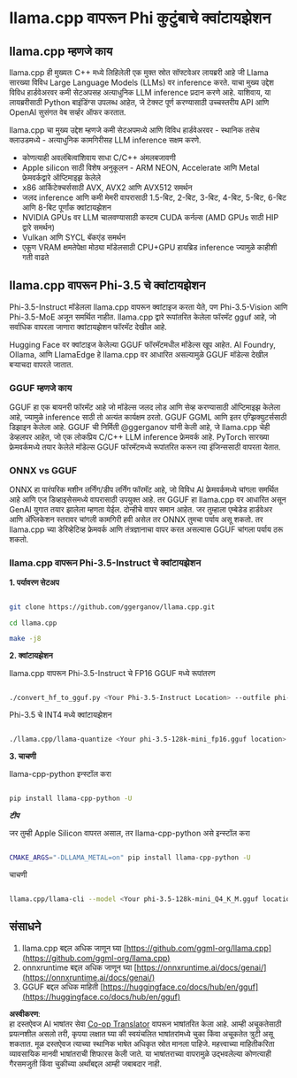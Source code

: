 <!--
CO_OP_TRANSLATOR_METADATA:
{
  "original_hash": "462bddc47427d8785f3c9fd817b346fe",
  "translation_date": "2025-05-09T14:06:00+00:00",
  "source_file": "md/01.Introduction/04/UsingLlamacppQuantifyingPhi.md",
  "language_code": "mr"
}
-->
# **llama.cpp वापरून Phi कुटुंबाचे क्वांटायझेशन**

## **llama.cpp म्हणजे काय**

llama.cpp ही मुख्यतः C++ मध्ये लिहिलेली एक मुक्त स्रोत सॉफ्टवेअर लायब्ररी आहे जी Llama सारख्या विविध Large Language Models (LLMs) वर inference करते. याचा मुख्य उद्देश विविध हार्डवेअरवर कमी सेटअपसह अत्याधुनिक LLM inference प्रदान करणे आहे. याशिवाय, या लायब्ररीसाठी Python बाइंडिंग्स उपलब्ध आहेत, जे टेक्स्ट पूर्ण करण्यासाठी उच्चस्तरीय API आणि OpenAI सुसंगत वेब सर्व्हर ऑफर करतात.

llama.cpp चा मुख्य उद्देश म्हणजे कमी सेटअपमध्ये आणि विविध हार्डवेअरवर - स्थानिक तसेच क्लाउडमध्ये - अत्याधुनिक कामगिरीसह LLM inference सक्षम करणे.

- कोणत्याही अवलंबित्वांशिवाय साधा C/C++ अंमलबजावणी
- Apple silicon साठी विशेष अनुकूलन - ARM NEON, Accelerate आणि Metal फ्रेमवर्कद्वारे ऑप्टिमाइझ केलेले
- x86 आर्किटेक्चर्ससाठी AVX, AVX2 आणि AVX512 समर्थन
- जलद inference आणि कमी मेमरी वापरासाठी 1.5-बिट, 2-बिट, 3-बिट, 4-बिट, 5-बिट, 6-बिट आणि 8-बिट पूर्णांक क्वांटायझेशन
- NVIDIA GPUs वर LLM चालवण्यासाठी कस्टम CUDA कर्नल्स (AMD GPUs साठी HIP द्वारे समर्थन)
- Vulkan आणि SYCL बॅकएंड समर्थन
- एकूण VRAM क्षमतेपेक्षा मोठ्या मॉडेलसाठी CPU+GPU हायब्रिड inference ज्यामुळे काहीशी गती वाढते

## **llama.cpp वापरून Phi-3.5 चे क्वांटायझेशन**

Phi-3.5-Instruct मॉडेलला llama.cpp वापरून क्वांटाइज करता येते, पण Phi-3.5-Vision आणि Phi-3.5-MoE अजून समर्थित नाहीत. llama.cpp द्वारे रूपांतरित केलेला फॉरमॅट gguf आहे, जो सर्वाधिक वापरला जाणारा क्वांटायझेशन फॉरमॅट देखील आहे.

Hugging Face वर क्वांटाइज केलेल्या GGUF फॉरमॅटमधील मॉडेल्स खूप आहेत. AI Foundry, Ollama, आणि LlamaEdge हे llama.cpp वर आधारित असल्यामुळे GGUF मॉडेल्स देखील बऱ्याचदा वापरले जातात.

### **GGUF म्हणजे काय**

GGUF हा एक बायनरी फॉरमॅट आहे जो मॉडेल्स जलद लोड आणि सेव्ह करण्यासाठी ऑप्टिमाइझ केलेला आहे, ज्यामुळे inference साठी तो अत्यंत कार्यक्षम ठरतो. GGUF GGML आणि इतर एग्झिक्युटर्ससाठी डिझाइन केलेला आहे. GGUF ची निर्मिती @ggerganov यांनी केली आहे, जे llama.cpp चेही डेव्हलपर आहेत, जो एक लोकप्रिय C/C++ LLM inference फ्रेमवर्क आहे. PyTorch सारख्या फ्रेमवर्कमध्ये तयार केलेले मॉडेल्स GGUF फॉरमॅटमध्ये रूपांतरित करून त्या इंजिन्ससाठी वापरता येतात.

### **ONNX vs GGUF**

ONNX हा पारंपरिक मशीन लर्निंग/डीप लर्निंग फॉरमॅट आहे, जो विविध AI फ्रेमवर्कमध्ये चांगला समर्थित आहे आणि एज डिव्हाइसेसमध्ये वापरासाठी उपयुक्त आहे. तर GGUF हा llama.cpp वर आधारित असून GenAI युगात तयार झालेला म्हणता येईल. दोन्हीचे वापर समान आहेत. जर तुम्हाला एम्बेडेड हार्डवेअर आणि अ‍ॅप्लिकेशन स्तरावर चांगली कामगिरी हवी असेल तर ONNX तुमचा पर्याय असू शकतो. तर llama.cpp च्या डेरिव्हेटिव्ह फ्रेमवर्क आणि तंत्रज्ञानाचा वापर करत असल्यास GGUF चांगला पर्याय ठरू शकतो.

### **llama.cpp वापरून Phi-3.5-Instruct चे क्वांटायझेशन**

**1. पर्यावरण सेटअप**


```bash

git clone https://github.com/ggerganov/llama.cpp.git

cd llama.cpp

make -j8

```


**2. क्वांटायझेशन**

llama.cpp वापरून Phi-3.5-Instruct चे FP16 GGUF मध्ये रूपांतरण


```bash

./convert_hf_to_gguf.py <Your Phi-3.5-Instruct Location> --outfile phi-3.5-128k-mini_fp16.gguf

```

Phi-3.5 चे INT4 मध्ये क्वांटायझेशन


```bash

./llama.cpp/llama-quantize <Your phi-3.5-128k-mini_fp16.gguf location> ./gguf/phi-3.5-128k-mini_Q4_K_M.gguf Q4_K_M

```


**3. चाचणी**

llama-cpp-python इन्स्टॉल करा


```bash

pip install llama-cpp-python -U

```

***टीप*** 

जर तुम्ही Apple Silicon वापरत असाल, तर llama-cpp-python असे इन्स्टॉल करा


```bash

CMAKE_ARGS="-DLLAMA_METAL=on" pip install llama-cpp-python -U

```

चाचणी 


```bash

llama.cpp/llama-cli --model <Your phi-3.5-128k-mini_Q4_K_M.gguf location> --prompt "<|user|>\nCan you introduce .NET<|end|>\n<|assistant|>\n"  --gpu-layers 10

```



## **संसाधने**

1. llama.cpp बद्दल अधिक जाणून घ्या [https://github.com/ggml-org/llama.cpp](https://github.com/ggml-org/llama.cpp)
2. onnxruntime बद्दल अधिक जाणून घ्या [https://onnxruntime.ai/docs/genai/](https://onnxruntime.ai/docs/genai/)
3. GGUF बद्दल अधिक माहिती [https://huggingface.co/docs/hub/en/gguf](https://huggingface.co/docs/hub/en/gguf)

**अस्वीकरण**:  
हा दस्तऐवज AI भाषांतर सेवा [Co-op Translator](https://github.com/Azure/co-op-translator) वापरून भाषांतरित केला आहे. आम्ही अचूकतेसाठी प्रयत्नशील असलो तरी, कृपया लक्षात घ्या की स्वयंचलित भाषांतरांमध्ये चुका किंवा अचूकतेत त्रुटी असू शकतात. मूळ दस्तऐवज त्याच्या स्थानिक भाषेत अधिकृत स्रोत मानला पाहिजे. महत्त्वाच्या माहितीकरिता व्यावसायिक मानवी भाषांतराची शिफारस केली जाते. या भाषांतराच्या वापरामुळे उद्भवलेल्या कोणत्याही गैरसमजुती किंवा चुकीच्या अर्थांबद्दल आम्ही जबाबदार नाही.